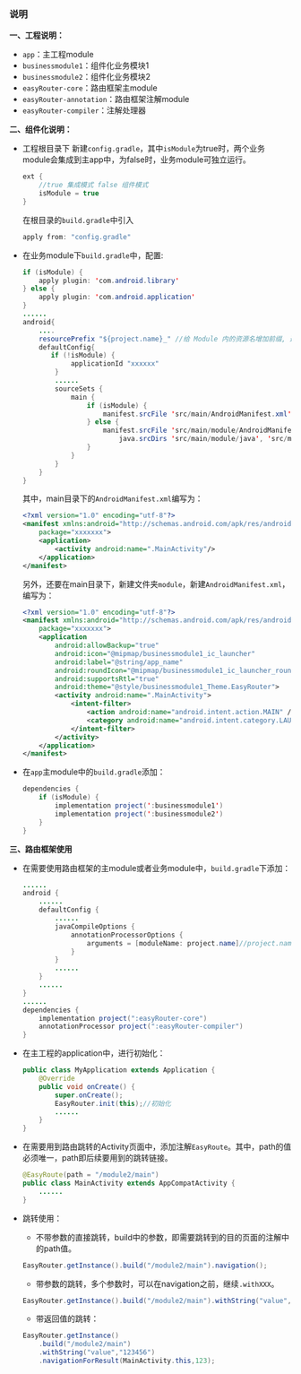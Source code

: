 ### 说明

**一、工程说明：**

- ``app``：主工程module
- ``businessmodule1``：组件化业务模块1
- ``businessmodule2``：组件化业务模块2
- ``easyRouter-core``：路由框架主module
- ``easyRouter-annotation``：路由框架注解module
- ``easyRouter-compiler``：注解处理器

**二、组件化说明：**

- 工程根目录下 新建``config.gradle``，其中``isModule``为true时，两个业务module会集成到主app中，为false时，业务module可独立运行。

  ```java
  ext {
      //true 集成模式 false 组件模式
      isModule = true
  }
  ```

  在根目录的``build.gradle``中引入

  ```java
  apply from: "config.gradle"
  ```

- 在业务module下``build.gradle``中，配置:

  ```java
  if (isModule) {
      apply plugin: 'com.android.library'
  } else {
      apply plugin: 'com.android.application'
  }
  ......
  android{
      ....
      resourcePrefix "${project.name}_" //给 Module 内的资源名增加前缀, 避免资源名冲突。此处可自行设置。
      defaultConfig{
         if (!isModule) {
              applicationId "xxxxxx"
          } 
          ......
          sourceSets {
              main {
                  if (isModule) {
                      manifest.srcFile 'src/main/AndroidManifest.xml'
                  } else {
                      manifest.srcFile 'src/main/module/AndroidManifest.xml'
                          java.srcDirs 'src/main/module/java', 'src/main/java'
                  }
              }
          }
      }    
  }
  ```

  其中，main目录下的``AndroidManifest.xml``编写为：

  ```xml
  <?xml version="1.0" encoding="utf-8"?>
  <manifest xmlns:android="http://schemas.android.com/apk/res/android"
      package="xxxxxxx">
      <application>
          <activity android:name=".MainActivity"/>
      </application>
  </manifest>
  ```

  另外，还要在main目录下，新建文件夹``module``，新建``AndroidManifest.xml``，编写为：

  ```xml
  <?xml version="1.0" encoding="utf-8"?>
  <manifest xmlns:android="http://schemas.android.com/apk/res/android"
      package="xxxxxxx">
      <application
          android:allowBackup="true"
          android:icon="@mipmap/businessmodule1_ic_launcher"
          android:label="@string/app_name"
          android:roundIcon="@mipmap/businessmodule1_ic_launcher_round"
          android:supportsRtl="true"
          android:theme="@style/businessmodule1_Theme.EasyRouter">
          <activity android:name=".MainActivity">
              <intent-filter>
                  <action android:name="android.intent.action.MAIN" />
                  <category android:name="android.intent.category.LAUNCHER" />
              </intent-filter>
          </activity>
      </application>
  </manifest>
  ```

- 在``app``主module中的``build.gradle``添加：

  ```java
  dependencies {
      if (isModule) {
          implementation project(':businessmodule1')
          implementation project(':businessmodule2')
      }
  }
  ```

**三、路由框架使用**

- 在需要使用路由框架的主module或者业务module中，``build.gradle``下添加：

  ```java
  ......
  android {
      ......
      defaultConfig {
          ......
          javaCompileOptions {
              annotationProcessorOptions {
                  arguments = [moduleName: project.name]//project.name可以替换为自己的名称，但是必须全工程唯一，建议直接使用此处设置方式。
              }
          }
          ......
      }
      ......
  }
  ......
  dependencies {
      implementation project(":easyRouter-core")
      annotationProcessor project(":easyRouter-compiler")
  }
  ```

- 在主工程的application中，进行初始化：

  ```java
  public class MyApplication extends Application {
      @Override
      public void onCreate() {
          super.onCreate();
          EasyRouter.init(this);//初始化
          ......
      }
  }
  ```

- 在需要用到路由跳转的Activity页面中，添加注解``EasyRoute``。其中，path的值必须唯一，path即后续要用到的跳转链接。

  ```java
  @EasyRoute(path = "/module2/main")
  public class MainActivity extends AppCompatActivity {
      ......
  }
  ```

- 跳转使用：

  - 不带参数的直接跳转，build中的参数，即需要跳转到的目的页面的注解中的path值。

  ```java
  EasyRouter.getInstance().build("/module2/main").navigation();
  ```

  - 带参数的跳转，多个参数时，可以在navigation之前，继续``.withXXX``。

  ```java
  EasyRouter.getInstance().build("/module2/main").withString("value","123456").navigation();
  ```

  - 带返回值的跳转：

  ```java
  EasyRouter.getInstance()
      .build("/module2/main")
      .withString("value","123456")
      .navigationForResult(MainActivity.this,123);
  ```

